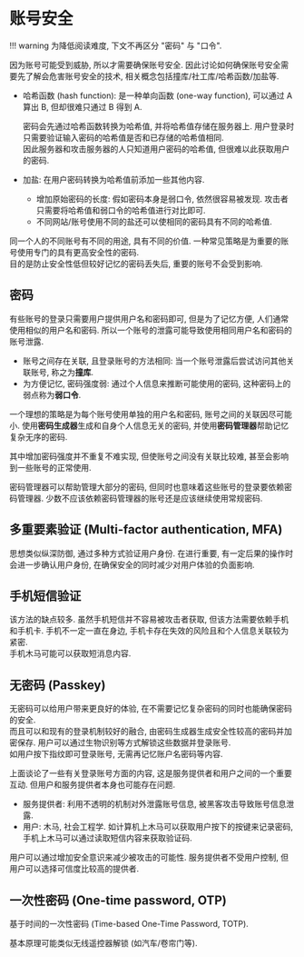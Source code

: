 # 账号安全

!!! warning
    为降低阅读难度, 下文不再区分 "密码" 与 "口令".  

因为账号可能受到威胁, 所以才需要确保账号安全. 因此讨论如何确保账号安全需要先了解会危害账号安全的技术, 相关概念包括撞库/社工库/哈希函数/加盐等.

- 哈希函数 (hash function): 是一种单向函数 (one-way function), 可以通过 A 算出 B, 但却很难只通过 B 得到 A.

    密码会先通过哈希函数转换为哈希值, 并将哈希值存储在服务器上. 用户登录时只需要验证输入密码的哈希值是否和已存储的哈希值相同.  
    因此服务器和攻击服务器的人只知道用户密码的哈希值, 但很难以此获取用户的密码.

- 加盐: 在用户密码转换为哈希值前添加一些其他内容.

  - 增加原始密码的长度: 假如密码本身是弱口令, 依然很容易被发现. 攻击者只需要将哈希值和弱口令的哈希值进行对比即可.
  - 不同网站/账号使用不同的盐还可以使相同的密码具有不同的哈希值.

同一个人的不同账号有不同的用途, 具有不同的价值. 一种常见策略是为重要的账号使用专门的具有更高安全性的密码.  
目的是防止安全性低但较好记忆的密码丢失后, 重要的账号不会受到影响.

## 密码

有些账号的登录只需要用户提供用户名和密码即可, 但是为了记忆方便, 人们通常使用相似的用户名和密码. 所以一个账号的泄露可能导致使用相同用户名和密码的账号泄露.

- 账号之间存在关联, 且登录账号的方法相同: 当一个账号泄露后尝试访问其他关联账号, 称之为**撞库**.
- 为方便记忆, 密码强度弱: 通过个人信息来推断可能使用的密码, 这种密码上的弱点称为**弱口令**.

一个理想的策略是为每个账号使用单独的用户名和密码, 账号之间的关联因尽可能小. 使用**密码生成器**生成和自身个人信息无关的密码, 并使用**密码管理器**帮助记忆复杂无序的密码.

其中增加密码强度并不重复不难实现, 但使账号之间没有关联比较难, 甚至会影响到一些账号的正常使用.

密码管理器可以帮助管理大部分的密码, 但同时也意味着这些账号的登录要依赖密码管理器. 少数不应该依赖密码管理器的账号还是应该继续使用常规密码.

## 多重要素验证 (Multi-factor authentication, MFA)

思想类似纵深防御, 通过多种方式验证用户身份. 在进行重要, 有一定后果的操作时会进一步确认用户身份, 在确保安全的同时减少对用户体验的负面影响.

## 手机短信验证

该方法的缺点较多. 虽然手机短信并不容易被攻击者获取, 但该方法需要依赖手机和手机卡. 手机不一定一直在身边, 手机卡存在失效的风险且和个人信息关联较为紧密.  
手机木马可能可以获取短消息内容.

## 无密码 (Passkey)

无密码可以给用户带来更良好的体验, 在不需要记忆复杂密码的同时也能确保密码的安全.  
而且可以和现有的登录机制较好的融合, 由密码生成器生成安全性较高的密码并加密保存. 用户可以通过生物识别等方式解锁这些数据并登录账号.  
如用户按下指纹即可登录账号, 无需再记忆账户名密码等内容.

上面谈论了一些有关登录账号方面的内容, 这是服务提供者和用户之间的一个重要互动. 但用户和服务提供者本身也可能存在问题.

- 服务提供者: 利用不透明的机制对外泄露账号信息, 被黑客攻击导致账号信息泄露.
- 用户: 木马, 社会工程学. 如计算机上木马可以获取用户按下的按键来记录密码, 手机上木马可以通过读取短信内容来获取验证码.

用户可以通过增加安全意识来减少被攻击的可能性. 服务提供者不受用户控制, 但用户可以选择可信度比较高的提供者.

## 一次性密码 (One-time password, OTP)

基于时间的一次性密码 (Time-based One-Time Password, TOTP).

基本原理可能类似无线遥控器解锁 (如汽车/卷帘门等).
